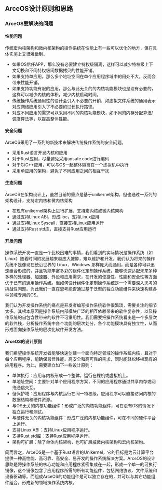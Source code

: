 ## ArceOS设计原则和思路


### ArceOS要解决的问题

#### 性能问题
传统宏内核架构和微内核架构的操作系统在性能上有一些可以优化的地方，但在具体实施上又很难做到。

- 如果OS信任APP，那么没有必要建立特权级隔离，这样可以减少特权级上下文切换和不同特权级间数据拷贝的性能开销。
- 如果支持单应用，那么多个地址空间在单个应用程序域中的用处不大，反而会带来性能开销。
- 如果支持功能有限的应用，那么与此无关的的内核功能模块也是没有必要的，这样可以减少内核的体积，减少内核启动时间。
- 传统操作系统通用性的设计会引入不必要的开销，如虚拟文件系统的通用表示对应网络应用引入了不必要的过长执行路径。
- 对应不同应用的需求可以采用不同的内核功能模块，如不同的内存分配算法/调度算法等，以提高整体性能。

#### 安全问题
ArceOS采用了一系列的新技术来解决传统操作系统的安全问题。
- 采用Rust语言开发内核和应用
- 对于Rust应用，尽量避免采用unsafe code进行编码
- 对于C/C++应用，可以与OS一起整体隔离在一个虚拟机中执行
- 采用单应用的架构，避免了不同应用之间的相互干扰

#### 生态问题
ArceOS在架构设计上，虽然目前的重点是基于unikernel架构，但也通过一系列的架构设计，支持宏内核和微内核架构
- 在现有unikernel架构上进行扩展，支持宏内核或微内核架构
- 通过支持Linux ABI，形成libc，支持Linux应用
- 通过支持Linux Syscall，直接支持Linux应用运行
- 通过支持Rust std库，直接支持Rust应用运行

#### 开发问题
操作系统开发一直是一个比较困难的事情，我们看到的实际情况是操作系统（如Linux）随着时间的发展越来越庞大臃肿，难以维护和开发。我们认为将来的操作系统不是像现在统治世界的 Linux、Windows 那样庞大而通用，而是各种可以迅速组合形成的，并且功能丰富多彩的组件化定制操作系统，能够快速适配未来多种多样的处理器、加速器、外设和应用需求，在开发的便捷性、性能和安全性等方面优于已有的通用操作系统。但如何设计组件化定制操作系统是一个需要深入思考的挑战性问题。为此我们一直在思考能否通过基于泛型的独立功能组件来快速构建各种领域专用的OS。

我们认为开发操作系统的痛点是开发者编写操作系统软件很繁琐，需要关注的细节太多。其根本原因是操作系统内部模块广泛的相互依赖带来的软件复杂性，以及操作系统的自包含性带来的软件不可重用性。我们需要把操作系统看出是一个多层次的软件栈，分析操作系统中各个功能的层次划分，各个功能模块具有独立性，从而形成面向操作系统的层次化软件开发方法。

#### ArceOS的设计原则
我们希望操作系统开发者能够快速创建一个面向特定领域的操作系统内核，且对于每个应用程序，能确保最佳性能、高安全和高可靠的需求，同时能轻松移植现有的应用程序。为此，需要建立如下一些设计原则：

- 单体执行：应用与内核形成一个整体，运行在裸机或虚拟机上。
- 单地址空间：主要针对单个应用程序方案，不同的应用程序通过共享内存或网络通信交互。
- 但保护域：应用程序与内核运行在同一特权级，应用程序可以直接访问内核的数据结构和硬件资源。
- 与OS无关的内核功能组件：形成广泛的内核功能组件，可在没有OS的情况下独立运行和测试。
- 与硬件无关的内核功能组件：形成广泛的内核功能组件，可在不同的硬件平台上运行。
- 支持Linux ABI：支持Linux应用程序运行。
- 支持Rust std库：支持Rust应用程序运行。
- 架构可扩展：除了单体内核架构，也可扩展威微内核架构和宏内核架构。

简而言之，ArceOS是一个基于Rust语言的Unikernel，它的目标是为云计算平台提供一种高性能、高可靠、高安全、易开发的操作系统解决方案。ArceOS的设计思路是将操作系统的核心功能和应用程序紧密集成在一起，形成一个单一的可执行镜像，这个镜像包含了应用程序所需的所有功能组件，包括网络协议、文件系统和设备驱动等。而组成ArceOS的功能组件是可以独立存在的，并可以与其它功能组件组合，形成新的领域操作系统内核。
